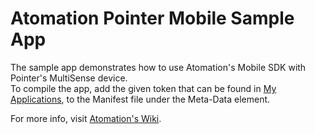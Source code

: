 # Atomation Pointer Mobile Sample App

The sample app demonstrates how to use Atomation's Mobile SDK with Pointer's MultiSense device.  
To compile the app, add the given token that can be found in [My Applications](http://atomation.net/adm/myApps.php), to the Manifest file under the Meta-Data element.

For more info, visit [Atomation's Wiki](http://atomation.net/wiki/index.php/Mobile_SDK_for_Pointer_MultiSense).
